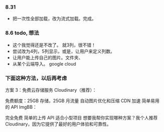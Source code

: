 


### 8.31 
- 把一次性全部加载，改为流式加载。完成。

 
### 8.6 todo, 想法
- 这个我觉得还是不改了。 就3列，很不错！
- 尝试改为4列，5列显示，或是，让用户来定义列数。
- 让用户能上传自己的图片。文件夹、
- 从某个云端导入。  google cloud
 

### 下面这种方法，以后再考虑

方案 3：免费云存储服务
Cloudinary（推荐）：

免费额度：25GB 存储，25GB 月流量
自动图片优化和压缩
CDN 加速
简单易用的 API
ImgBB：

完全免费
简单的上传 API
适合小型项目
想要我帮你实现哪种方案？我个人推荐 Cloudinary，因为它提供了最好的用户体验和可靠性。

